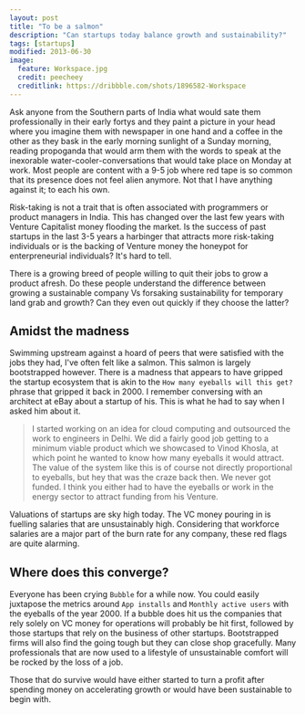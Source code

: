 ```yaml
---
layout: post
title: "To be a salmon"
description: "Can startups today balance growth and sustainability?"
tags: [startups]
modified: 2013-06-30
image:
  feature: Workspace.jpg
  credit: peecheey
  creditlink: https://dribbble.com/shots/1896582-Workspace
---
```


Ask anyone from the Southern parts of India what would sate them professionally in their early fortys and they paint a picture in your head where you imagine them with newspaper in one hand and a coffee in the other as they bask in the early morning sunlight of a Sunday morning, reading propoganda that would arm them with the words to speak at the inexorable water-cooler-conversations that would take place on Monday at work. Most people are content with a 9-5 job where red tape is so common that its presence does not feel alien anymore. Not that I have anything against it; to each his own. 

Risk-taking is not a trait that is often associated with programmers or product managers in India. This has changed over the last few years with Venture Capitalist money flooding the market. Is the success of past startups in the last 3-5 years a harbinger that attracts more risk-taking individuals or is the backing of Venture money the honeypot for enterpreneurial individuals? It's hard to tell.

There is a growing breed of people willing to quit their jobs to grow a product afresh. Do these people understand the difference between growing a sustainable company Vs forsaking sustainability for temporary land grab and growth? Can they even out quickly if they choose the latter?

## Amidst the madness

Swimming upstream against a hoard of peers that were satisfied with the jobs they had, I've often felt like a salmon. This salmon is largely bootstrapped however. There is a madness that appears to have gripped the startup ecosystem that is akin to the `How many eyeballs will this get?` phrase that gripped it back in 2000. I remember conversing with an architect at eBay about a startup of his. This is what he had to say when I asked him about it.

> I started working on an idea for cloud computing and outsourced the work to engineers in Delhi. We did a fairly good job getting to a minimum viable product which we showcased to Vinod Khosla, at which point he wanted to know how many eyeballs it would attract. The value of the system like this is of course not directly proportional to eyeballs, but hey that was the craze back then. We never got funded. I think you either had to have the eyeballs or work in the energy sector to attract funding from his Venture.

Valuations of startups are sky high today. The VC money pouring in is fuelling salaries that are unsustainably high. Considering that workforce salaries are a major part of the burn rate for any company, these red flags are quite alarming. 

## Where does this converge?

Everyone has been crying `Bubble` for a while now. You could easily juxtapose the metrics around `App installs` and `Monthly active users` with the eyeballs of the year 2000. If a bubble does hit us the companies that rely solely on VC money for operations will probably be hit first, followed by those startups that rely on the business of other startups. Bootstrapped firms will also find the going tough but they can close shop gracefully. Many professionals that are now used to a lifestyle of unsustainable comfort will be rocked by the loss of a job.

Those that do survive would have either started to turn a profit after spending money on accelerating growth or would have been sustainable to begin with.